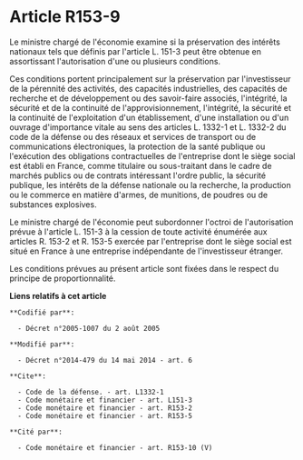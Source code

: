 # Article R153-9

Le ministre chargé de l'économie examine si la préservation des intérêts nationaux tels que définis par l'article L. 151-3
peut être obtenue en assortissant l'autorisation d'une ou plusieurs conditions. 

Ces conditions portent principalement sur la préservation par l'investisseur de la pérennité des activités, des capacités
industrielles, des capacités de recherche et de développement ou des savoir-faire associés, l'intégrité, la sécurité et de la
continuité de l'approvisionnement, l'intégrité, la sécurité et la continuité de l'exploitation d'un établissement, d'une
installation ou d'un ouvrage d'importance vitale au sens des articles L. 1332-1 et L. 1332-2 du code de la défense ou des
réseaux et services de transport ou de communications électroniques, la protection de la santé publique ou l'exécution des
obligations contractuelles de l'entreprise dont le siège social est établi en France, comme titulaire ou sous-traitant dans
le cadre de marchés publics ou de contrats intéressant l'ordre public, la sécurité publique, les intérêts de la défense
nationale ou la recherche, la production ou le commerce en matière d'armes, de munitions, de poudres ou de substances
explosives. 

Le ministre chargé de l'économie peut subordonner l'octroi de l'autorisation prévue à l'article L. 151-3 à la cession de
toute activité énumérée aux articles R. 153-2 et R. 153-5 exercée par l'entreprise dont le siège social est situé en France à
une entreprise indépendante de l'investisseur étranger. 

Les conditions prévues au présent article sont fixées dans le respect du principe de proportionnalité.

**Liens relatifs à cet article**

	**Codifié par**:

	  - Décret n°2005-1007 du 2 août 2005

	**Modifié par**:

	  - Décret n°2014-479 du 14 mai 2014 - art. 6

	**Cite**:

	  - Code de la défense. - art. L1332-1
	  - Code monétaire et financier - art. L151-3
	  - Code monétaire et financier - art. R153-2
	  - Code monétaire et financier - art. R153-5

	**Cité par**:

	  - Code monétaire et financier - art. R153-10 (V)
